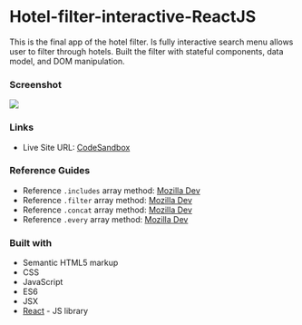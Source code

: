 # Hotel-filter-interactive-ReactJS
This is the final app of the hotel filter. Is fully interactive search menu allows user to filter through hotels.
Built the filter with stateful components, data model, and DOM manipulation. 

### Screenshot

![](./screenshot.gif)


### Links

- Live Site URL: [CodeSandbox](https://codesandbox.io/s/l7-stateful-hotel-filters-skbch?file=/src/Filters/index.js)

### Reference Guides
- Reference ```.includes``` array method: [Mozilla Dev](https://developer.mozilla.org/en-US/docs/Web/JavaScript/Reference/Global_Objects/Array/includes)
- Reference ```.filter``` array method: [Mozilla Dev](https://developer.mozilla.org/en-US/docs/Web/JavaScript/Reference/Global_Objects/Array/filter)
- Reference ```.concat``` array method: [Mozilla Dev](https://developer.mozilla.org/en-US/docs/Web/JavaScript/Reference/Global_Objects/Array/concat)
- Reference ```.every``` array method: [Mozilla Dev](https://developer.mozilla.org/en-US/docs/Web/JavaScript/Reference/Global_Objects/Array/every)


### Built with

- Semantic HTML5 markup
- CSS 
- JavaScript 
- ES6
- JSX
- [React](https://reactjs.org/) - JS library
